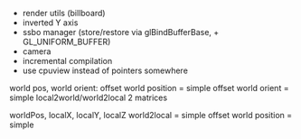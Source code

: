* render utils (billboard)
* inverted Y axis
* ssbo manager (store/restore via glBindBufferBase, + GL_UNIFORM_BUFFER)
* camera
* incremental compilation
* use cpuview instead of pointers somewhere

world pos, world orient:
offset world position = simple
offset world orient = simple
local2world/world2local 2 matrices

worldPos, localX, localY, localZ
world2local = simple
offset world position = simple
